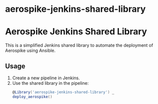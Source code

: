 # aerospike-jenkins-shared-library
# Aerospike Jenkins Shared Library

This is a simplified Jenkins shared library to automate the deployment of Aerospike using Ansible.

## Usage

1. Create a new pipeline in Jenkins.
2. Use the shared library in the pipeline:
   ```groovy
   @Library('aerospike-jenkins-shared-library') _
   deploy_aerospike()


